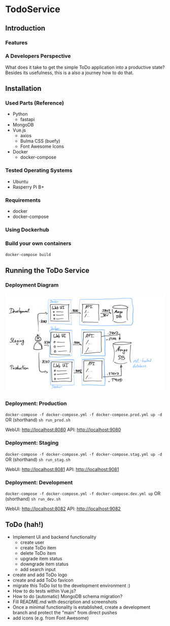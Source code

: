 # TodoService

## Introduction

### Features

### A Developers Perspective

What does it take to get the simple ToDo application into a productive state?
Besides its usefulness, this is a also a journey how to do that.

## Installation

### Used Parts (Reference)

* Python
  * fastapi
* MongoDB
* Vue.js
  * axios
  * Bulma CSS (buefy)
  * Font Awesome Icons
* Docker
  * docker-compose

### Tested Operating Systems

* Ubuntu
* Rasperry Pi B+

### Requirements

* docker
* docker-compose

### Using Dockerhub

### Build your own containers

`docker-compose build`

## Running the ToDo Service

### Deployment Diagram

![Deployment Diagram](./images/deployment_diagram.png)

### Deployment: Production

`docker-compose -f docker-compose.yml -f docker-compose.prod.yml up -d`
OR (shorthand)
`sh run_prod.sh`

WebUI: [http://localhost:8080](http://localhost:8080)
API: [http://localhost:9080](http://localhost:9080/docs)

### Deployment: Staging

`docker-compose -f docker-compose.yml -f docker-compose.stag.yml up -d`
OR (shorthand)
`sh run_stag.sh`

WebUI: [http://localhost:8081](http://localhost:8081)
API: [http://localhost:9081](http://localhost:9081/docs)

### Deployment: Development

`docker-compose -f docker-compose.yml -f docker-compose.dev.yml up`
OR (shorthand)
`sh run_dev.sh`

WebUI: [http://localhost:8082](http://localhost:8082)
API: [http://localhost:9082](http://localhost:9082/docs)

## ToDo (hah!)

* Implement UI and backend functionality
  * create user
  * create ToDo item
  * delete ToDo item
  * upgrade item status
  * downgrade item status
  * add search input
* create and add ToDo logo
* create and add ToDo favicon
* migrate this ToDo list to the development environment :)
* How to do tests within Vue.js?
* How to do (automatic) MongoDB schema migration?
* Fill README.md with description and screenshots
* Once a minimal functionality is established, create a development branch and
  protect the "main" from direct pushes
* add icons (e.g. from Font Awesome)
